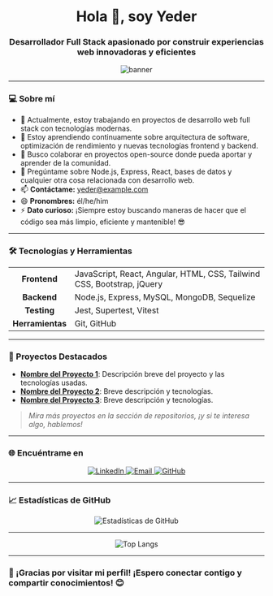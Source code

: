 <h1 align="center">Hola 👋, soy Yeder</h1>
<h3 align="center">Desarrollador Full Stack apasionado por construir experiencias web innovadoras y eficientes</h3>

<p align="center">
  <img src="https://user-images.githubusercontent.com/74309042/160262161-1919e9d2-6b25-47f5-978a-e29c1f41fa98.gif" alt="banner" />
</p>

---

### 💻 Sobre mí

- 🔭 Actualmente, estoy trabajando en proyectos de desarrollo web full stack con tecnologías modernas.
- 🌱 Estoy aprendiendo continuamente sobre arquitectura de software, optimización de rendimiento y nuevas tecnologías frontend y backend.
- 👯 Busco colaborar en proyectos open-source donde pueda aportar y aprender de la comunidad.
- 💬 Pregúntame sobre Node.js, Express, React, bases de datos y cualquier otra cosa relacionada con desarrollo web.
- 📫 **Contáctame:** yeder@example.com
- 😄 **Pronombres:** él/he/him
- ⚡ **Dato curioso:** ¡Siempre estoy buscando maneras de hacer que el código sea más limpio, eficiente y mantenible! 😎

---

### 🛠️ Tecnologías y Herramientas

<table>
  <tr>
    <td align="center"><strong>Frontend</strong></td>
    <td>JavaScript, React, Angular, HTML, CSS, Tailwind CSS, Bootstrap, jQuery</td>
  </tr>
  <tr>
    <td align="center"><strong>Backend</strong></td>
    <td>Node.js, Express, MySQL, MongoDB, Sequelize</td>
  </tr>
  <tr>
    <td align="center"><strong>Testing</strong></td>
    <td>Jest, Supertest, Vitest</td>
  </tr>
  <tr>
    <td align="center"><strong>Herramientas</strong></td>
    <td>Git, GitHub</td>
  </tr>
</table>

---

### 🚀 Proyectos Destacados

- **[Nombre del Proyecto 1](#)**: Descripción breve del proyecto y las tecnologías usadas.
- **[Nombre del Proyecto 2](#)**: Breve descripción y tecnologías.
- **[Nombre del Proyecto 3](#)**: Breve descripción y tecnologías.

> _Mira más proyectos en la sección de repositorios, ¡y si te interesa algo, hablemos!_

---

### 🌐 Encuéntrame en

<p align="center">
  <a href="https://www.linkedin.com/in/yeder-pimentel/" target="_blank">
    <img src="https://img.shields.io/badge/LinkedIn-blue?style=for-the-badge&logo=linkedin&logoColor=white" alt="LinkedIn">
  </a>
  <a href="ypimentel.gmail.com">
    <img src="https://img.shields.io/badge/Email-D14836?style=for-the-badge&logo=gmail&logoColor=white" alt="Email">
  </a>
  <a href="https://github.com/yedpt">
    <img src="https://img.shields.io/badge/GitHub-181717?style=for-the-badge&logo=github&logoColor=white" alt="GitHub">
  </a>
</p>

---

### 📈 Estadísticas de GitHub

<p align="center">
  <img src="https://github-readme-stats.vercel.app/api?username=yedpt&show_icons=true&theme=radical&count_private=true" alt="Estadísticas de GitHub">
</p>

---

<p align="center">
  <img src="https://github-readme-stats.vercel.app/api/top-langs/?username=yedpt&layout=compact&theme=radical" alt="Top Langs" />
</p>

---

### 🎉 ¡Gracias por visitar mi perfil! ¡Espero conectar contigo y compartir conocimientos! 😊

